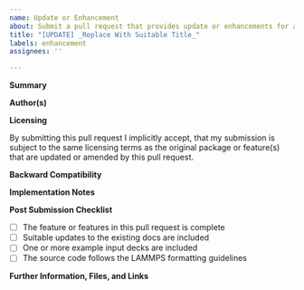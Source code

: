 ```yaml
---
name: Update or Enhancement
about: Submit a pull request that provides update or enhancements for a package or feature in LAMMPS
title: "[UPDATE] _Replace With Suitable Title_"
labels: enhancement
assignees: ''

---
```


**Summary**

<!--Briefly describe what kind of updates or enhancements for a package or feature are included. If you are not the original author of the package or feature, please mention, whether your contribution was created independently or in collaboration/cooperation with the original author.-->

**Author(s)**

<!--Please state name and affiliation of the author or authors that should be credited with the changes in this pull request-->

**Licensing**

By submitting this pull request I implicitly accept, that my submission is subject to the same licensing terms as the original package or feature(s) that are updated or amended by this pull request.

**Backward Compatibility**

<!--Please state whether any changes in the pull request break backward compatibility for inputs, and - if yes - explain what has been changed and why-->

**Implementation Notes**

<!--Provide any relevant details about how the changes are implemented, how correctness was verified, how other features - if any - in LAMMPS are affected-->

**Post Submission Checklist**

<!--Please check the fields below as they are completed-->
- [ ] The feature or features in this pull request is complete
- [ ] Suitable updates to the existing docs are included
- [ ] One or more example input decks are included
- [ ] The source code follows the LAMMPS formatting guidelines

**Further Information, Files, and Links**

<!--Put any additional information here, attach relevant text or image files, and URLs to external sites (e.g. DOIs or webpages)-->


